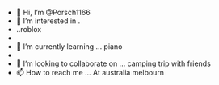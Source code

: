 - 👋 Hi, I’m @Porsch1166
- 👀 I’m interested in .
- ..roblox
- 
- 🌱 I’m currently learning ... piano
- 
- 💞️ I’m looking to collaborate on ... camping trip with friends
- 📫 How to reach me ... At australia melbourn 

<!---
Porsch1166/Porsch1166 is a ✨ special ✨ repository because its `README.md` (this file) appears on your GitHub profile.
im on an airplane back home
do you have... ROBLOX!
you can visit   this game if you friend me on roblox
My friend has roblox
You can click the Preview link to take a look at your changes.
i wanna create a game on ROBLOX
camping (story)

